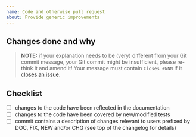 ```yaml
---
name: Code and otherwise pull request
about: Provide generic improvements
---
```


## Changes done and why

> **NOTE:** if your explanation needs to be (very) different from your Git commit message, your Git commit might be insufficient, please re-think it and amend it! Your message must contain `Closes #NNN` if it [closes an issue](https://docs.github.com/en/issues/tracking-your-work-with-issues/linking-a-pull-request-to-an-issue).

## Checklist

- [ ] changes to the code have been reflected in the documentation
- [ ] changes to the code have been covered by new/modified tests
- [ ] commit contains a description of changes relevant to users prefixed by DOC, FIX, NEW and/or CHG (see top of the changelog for details)
